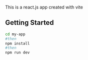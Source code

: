This is a react.js app created with vite

## Getting Started

```bash
cd my-app
#then
npm install
#then
npm run dev
```
